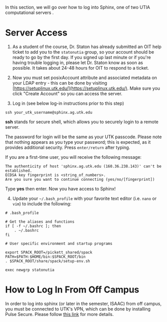 In this section, we will go over how to log into Sphinx, one of two UTIA computational servers . 

# Server Access

1. As a student of the course, Dr. Staton has already submitted an OIT help ticket to add you to the ``statonutia`` group, so your account should be ready to go by the first day. If you signed up last minute or if you're having trouble logging in, please let Dr. Staton know as soon as possible. It takes about 24-48 hours for OIT to respond to a ticket.

2. Now you must set posixAccount attribute and associated metadata on your LDAP entry - this can be done by visiting [https://setuplinux.utk.edu/](https://setuplinux.utk.edu/). Make sure you click "Create Account" so you can access the server.

3. Log in (see below log-in instructions prior to this step)
```
ssh your_utk_username@sphinx.ag.utk.edu
```
**ssh** stands for secure shell, which allows you to securely login to a remote server.

The password for login will be the same as your UTK passcode. Please note that nothing appears as you type your password; this is expected, as it provides additional security. Press ``enter/return`` after typing. 

If you are a first-time user, you will receive the following message:
```
The authenticity of host 'sphinx.ag.utk.edu (160.36.238.143)' can't be established.
ECDSA key fingerprint is <string_of_numbers>.
Are you sure you want to continue connecting (yes/no/[fingerprint])
```
Type **yes** then enter. Now you have access to Sphinx!

4. Update your ``~/.bash_profile`` with your favorite text editor (i.e. ``nano`` or ``vim``) to include the following:
```
# .bash_profile

# Get the aliases and functions
if [ -f ~/.bashrc ]; then
	. ~/.bashrc
fi

# User specific environment and startup programs

export SPACK_ROOT=/pickett_shared/spack
PATH=$PATH:$HOME/bin:$SPACK_ROOT/bin
. $SPACK_ROOT/share/spack/setup-env.sh

exec newgrp statonutia
```

# How to Log In From Off Campus

In order to log into sphinx (or later in the semester, ISAAC) from off campus, you must be connected to UTK's VPN, which can be done by installing Pulse Secure. Please follow [this link](https://utk.teamdynamix.com/TDClient/2277/OIT-Portal/KB/ArticleDet?ID=123517) for more details.




